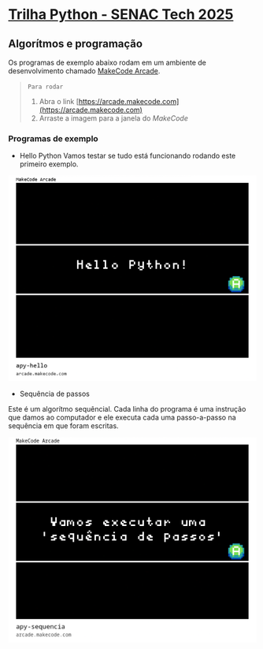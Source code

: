 # [Trilha Python - SENAC Tech 2025](index.md)

## Algorítmos e programação

Os programas de exemplo abaixo rodam em um ambiente de desenvolvimento chamado [MakeCode Arcade](https://arcade.makecode.com).

> `Para rodar`
>
> 1. Abra o link [https://arcade.makecode.com](https://arcade.makecode.com)
> 1. Arraste a imagem para a janela do *MakeCode*


### Programas de exemplo

- Hello Python
Vamos testar se tudo está funcionando rodando este primeiro exemplo.

![Hello Python!](img/arcade-apy-hello.png)


- Sequência de passos

Este é um algorítmo sequêncial. Cada linha do programa é uma instrução que damos ao computador e ele executa cada uma passo-a-passo na sequência em que foram escritas.

![Uma sequência de passos](img/arcade-apy-sequencia.png)
